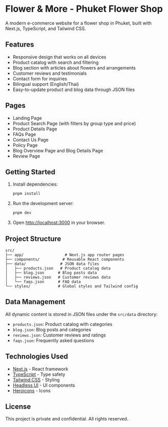 # Flower & More - Phuket Flower Shop

A modern e-commerce website for a flower shop in Phuket, built with Next.js, TypeScript, and Tailwind CSS.

## Features

- Responsive design that works on all devices
- Product catalog with search and filtering
- Blog section with articles about flowers and arrangements
- Customer reviews and testimonials
- Contact form for inquiries
- Bilingual support (English/Thai)
- Easy-to-update product and blog data through JSON files

## Pages

- Landing Page
- Product Search Page (with filters by group type and price)
- Product Details Page
- FAQs Page
- Contact Us Page
- Policy Page
- Blog Overview Page and Blog Details Page
- Review Page

## Getting Started

1. Install dependencies:
   ```bash
   pnpm install
   ```

2. Run the development server:
   ```bash
   pnpm dev
   ```

3. Open [http://localhost:3000](http://localhost:3000) in your browser.

## Project Structure

```
src/
├── app/                  # Next.js app router pages
├── components/          # Reusable React components
├── data/               # JSON data files
│   ├── products.json   # Product catalog data
│   ├── blog.json      # Blog posts data
│   ├── reviews.json   # Customer reviews data
│   └── faqs.json      # FAQ data
└── styles/            # Global styles and Tailwind config
```

## Data Management

All dynamic content is stored in JSON files under the `src/data` directory:

- `products.json`: Product catalog with categories
- `blog.json`: Blog posts and categories
- `reviews.json`: Customer reviews and ratings
- `faqs.json`: Frequently asked questions

## Technologies Used

- [Next.js](https://nextjs.org/) - React framework
- [TypeScript](https://www.typescriptlang.org/) - Type safety
- [Tailwind CSS](https://tailwindcss.com/) - Styling
- [Headless UI](https://headlessui.com/) - UI components
- [Heroicons](https://heroicons.com/) - Icons

## License

This project is private and confidential. All rights reserved.
